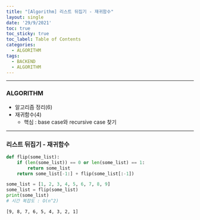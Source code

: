 ```yaml
---
title: "[Algorithm] 리스트 뒤집기 - 재귀함수"
layout: single
date: '29/9/2021'
toc: true
toc_sticky: true
toc_label: Table of Contents
categories:
  - ALGORITHM
tags:
  - BACKEND
  - ALGORITHM
---
```


---
### ALGORITHM
* 알고리즘 정리(6)
* 재귀함수(4)
  * 핵심 : base case와 recursive case 찾기

---

### 리스트 뒤집기 - 재귀함수


```python
def flip(some_list):
    if (len(some_list)) == 0 or len(some_list) == 1:
        return some_list
    return some_list[-1:] + flip(some_list[:-1])

some_list = [1, 2, 3, 4, 5, 6, 7, 8, 9]
some_list = flip(some_list)
print(some_list)
# 시간 복잡도 : O(n^2)
```

    [9, 8, 7, 6, 5, 4, 3, 2, 1]

